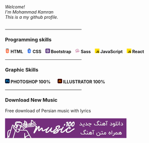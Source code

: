 <div align="left"><h6>Welcome!<br>I'm Mohammad Kamran<br>This is a my github profile.</h6></div>
<hr width="50%">
<h3>Programming skills</h3>
<h4><img width="15px" height="auto" src="./assets/images/html-5.png" alt=""> HTML&nbsp&nbsp&nbsp
<img width="15px" height="auto" src="./assets/images/css-3.png" alt=""> CSS&nbsp&nbsp&nbsp
<img width="15px" height="auto" src="./assets/images/bootstrap.png" alt=""> Bootstrap&nbsp&nbsp&nbsp
<img width="15px" height="auto" src="./assets/images/sass.png" alt=""> Sass&nbsp&nbsp&nbsp
<img width="15px" height="auto" src="./assets/images/js.png" alt=""> JavaScript&nbsp&nbsp&nbsp
<img width="15px" height="auto" src="./assets/images/js.png" alt=""> React</h4>
<hr width="50%">
<h3>Graphic Skills</h3>
<h4><img width="15px" height="auto" src="./assets/images/photoshop.png" alt=""> PHOTOSHOP 100% &nbsp&nbsp&nbsp&nbsp&nbsp <img width="15px" height="auto" src="./assets/images/illustrator.png" alt=""> ILLUSTRATOR 100%</h4>
<hr width="50%">
<h3>Download New Music</h3>
<span>Free download of Persian music with lyrics</span>
<br><br>
<a href="https://music100.ir/" target="_blank"><img width="400px" height="65" src="./assets/images/music100.webp" alt="دانلود آهنگ جدید"></a>


    

